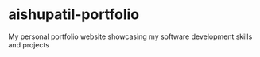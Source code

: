 # aishupatil-portfolio
My personal portfolio website showcasing my software development skills and projects
